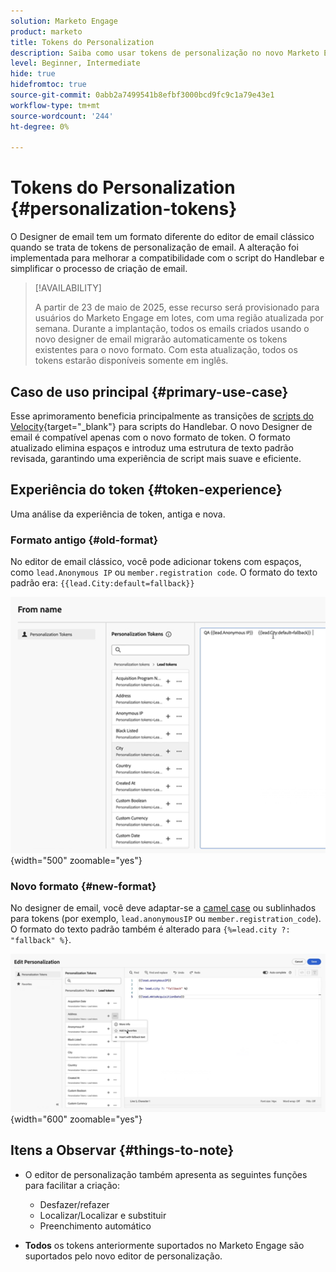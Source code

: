 ```yaml
---
solution: Marketo Engage
product: marketo
title: Tokens do Personalization
description: Saiba como usar tokens de personalização no novo Marketo Engage Email Designer
level: Beginner, Intermediate
hide: true
hidefromtoc: true
source-git-commit: 0abb2a7499541b8efbf3000bcd9fc9c1a79e43e1
workflow-type: tm+mt
source-wordcount: '244'
ht-degree: 0%

---
```


# Tokens do Personalization {#personalization-tokens}

O Designer de email tem um formato diferente do editor de email clássico quando se trata de tokens de personalização de email. A alteração foi implementada para melhorar a compatibilidade com o script do Handlebar e simplificar o processo de criação de email.

>[!AVAILABILITY]
>
>A partir de 23 de maio de 2025, esse recurso será provisionado para usuários do Marketo Engage em lotes, com uma região atualizada por semana. Durante a implantação, todos os emails criados usando o novo designer de email migrarão automaticamente os tokens existentes para o novo formato. Com esta atualização, todos os tokens estarão disponíveis somente em inglês.

## Caso de uso principal {#primary-use-case}

Esse aprimoramento beneficia principalmente as transições de [scripts do Velocity](https://experienceleague.adobe.com/en/docs/marketo-developer/marketo/email-scripting){target="_blank"} para scripts do Handlebar. O novo Designer de email é compatível apenas com o novo formato de token. O formato atualizado elimina espaços e introduz uma estrutura de texto padrão revisada, garantindo uma experiência de script mais suave e eficiente.

## Experiência do token {#token-experience}

Uma análise da experiência de token, antiga e nova.

### Formato antigo {#old-format}

No editor de email clássico, você pode adicionar tokens com espaços, como `lead.Anonymous IP` ou `member.registration code`. O formato do texto padrão era: `{{lead.City:default=fallback}}`

![](assets/personalization-tokens-1.png){width="500" zoomable="yes"}

### Novo formato {#new-format}

No designer de email, você deve adaptar-se a [camel case](https://developer.mozilla.org/en-US/docs/Glossary/Camel_case) ou sublinhados para tokens (por exemplo, `lead.anonymousIP` ou `member.registration_code`). O formato do texto padrão também é alterado para `{%=lead.city ?: "fallback" %}`.

![](assets/personalization-tokens-2.png){width="600" zoomable="yes"}

## Itens a Observar {#things-to-note}

* O editor de personalização também apresenta as seguintes funções para facilitar a criação:

   * Desfazer/refazer
   * Localizar/Localizar e substituir
   * Preenchimento automático

* **Todos** os tokens anteriormente suportados no Marketo Engage são suportados pelo novo editor de personalização.
